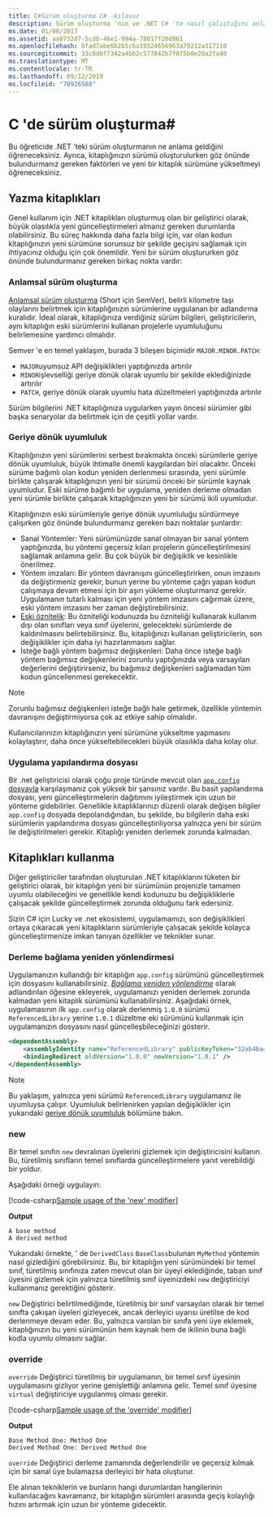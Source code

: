 ```yaml
---
title: C#Sürüm oluşturma C# -kılavuz
description: Sürüm oluşturma 'nın ve .NET C# 'te nasıl çalıştığını anlama
ms.date: 01/08/2017
ms.assetid: aa8732d7-5cd0-46e1-994a-78017f20d861
ms.openlocfilehash: bfad7abe6b2b5c6a19324656963a79212a317110
ms.sourcegitcommit: 33c8d6f7342a4bb2c577842b7f075b0e20a2fa40
ms.translationtype: MT
ms.contentlocale: tr-TR
ms.lasthandoff: 09/12/2019
ms.locfileid: "70926588"
---
```

# <a name="versioning-in-c"></a>C 'de sürüm oluşturma\#

Bu öğreticide .NET 'teki sürüm oluşturmanın ne anlama geldiğini öğreneceksiniz. Ayrıca, kitaplığınızın sürümü oluşturulurken göz önünde bulundurmanız gereken faktörleri ve yeni bir kitaplık sürümüne yükseltmeyi öğreneceksiniz.

## <a name="authoring-libraries"></a>Yazma kitaplıkları

Genel kullanım için .NET kitaplıkları oluşturmuş olan bir geliştirici olarak, büyük olasılıkla yeni güncelleştirmeleri almanız gereken durumlarda olabilirsiniz. Bu süreç hakkında daha fazla bilgi için, var olan kodun kitaplığınızın yeni sürümüne sorunsuz bir şekilde geçişini sağlamak için ihtiyacınız olduğu için çok önemlidir. Yeni bir sürüm oluştururken göz önünde bulundurmanız gereken birkaç nokta vardır:

### <a name="semantic-versioning"></a>Anlamsal sürüm oluşturma

[Anlamsal sürüm oluşturma](https://semver.org/) (Short için SemVer), belirli kilometre taşı olaylarını belirtmek için kitaplığınızın sürümlerine uygulanan bir adlandırma kuralıdır.
İdeal olarak, kitaplığınıza verdiğiniz sürüm bilgileri, geliştiricilerin, aynı kitaplığın eski sürümlerini kullanan projelerle uyumluluğunu belirlemesine yardımcı olmalıdır.

Semver 'e en temel yaklaşım, burada 3 bileşen biçimidir `MAJOR.MINOR.PATCH`:

* `MAJOR`uyumsuz API değişiklikleri yaptığınızda artırılır
* `MINOR`işlevselliği geriye dönük olarak uyumlu bir şekilde eklediğinizde artırılır
* `PATCH`, geriye dönük olarak uyumlu hata düzeltmeleri yaptığınızda artırılır

Sürüm bilgilerini .NET kitaplığınıza uygularken yayın öncesi sürümler gibi başka senaryolar da belirtmek için de çeşitli yollar vardır.

### <a name="backwards-compatibility"></a>Geriye dönük uyumluluk

Kitaplığınızın yeni sürümlerini serbest bırakmakta önceki sürümlerle geriye dönük uyumluluk, büyük ihtimalle önemli kaygılardan biri olacaktır.
Önceki sürüme bağımlı olan kodun yeniden derlenmesi sırasında, yeni sürümle birlikte çalışarak kitaplığınızın yeni bir sürümü önceki bir sürümle kaynak uyumludur. Eski sürüme bağımlı bir uygulama, yeniden derleme olmadan yeni sürümle birlikte çalışarak kitaplığınızın yeni bir sürümü ikili uyumludur.

Kitaplığınızın eski sürümleriyle geriye dönük uyumluluğu sürdürmeye çalışırken göz önünde bulundurmanız gereken bazı noktalar şunlardır:

* Sanal Yöntemler: Yeni sürümünüzde sanal olmayan bir sanal yöntem yaptığınızda, bu yöntemi geçersiz kılan projelerin güncelleştirilmesini sağlamak anlamına gelir. Bu çok büyük bir değişiklik ve kesinlikle önerilmez.
* Yöntem imzaları: Bir yöntem davranışını güncelleştirirken, onun imzasını da değiştirmeniz gerekir, bunun yerine bu yönteme çağrı yapan kodun çalışmaya devam etmesi için bir aşırı yükleme oluşturmanız gerekir.
Uygulamanın tutarlı kalması için yeni yöntem imzasını çağırmak üzere, eski yöntem imzasını her zaman değiştirebilirsiniz.
* [Eski öznitelik](programming-guide/concepts/attributes/common-attributes.md#Obsolete): Bu özniteliği kodunuzda bu özniteliği kullanarak kullanım dışı olan sınıfları veya sınıf üyelerini, gelecekteki sürümlerde de kaldırılmasını belirtebilirsiniz. Bu, kitaplığınızı kullanan geliştiricilerin, son değişiklikler için daha iyi hazırlanmasını sağlar.
* İsteğe bağlı yöntem bağımsız değişkenleri: Daha önce isteğe bağlı yöntem bağımsız değişkenlerini zorunlu yaptığınızda veya varsayılan değerlerini değiştirirseniz, bu bağımsız değişkenleri sağlamadan tüm kodun güncellenmesi gerekecektir.

> [!NOTE]
> Zorunlu bağımsız değişkenleri isteğe bağlı hale getirmek, özellikle yöntemin davranışını değiştirmiyorsa çok az etkiye sahip olmalıdır.

Kullanıcılarınızın kitaplığınızın yeni sürümüne yükseltme yapmasını kolaylaştırır, daha önce yükseltebilecekleri büyük olasılıkla daha kolay olur.

### <a name="application-configuration-file"></a>Uygulama yapılandırma dosyası

Bir .net geliştiricisi olarak çoğu proje türünde mevcut olan [ `app.config` dosyayla](../framework/configure-apps/file-schema/index.md) karşılaşmanız çok yüksek bir şansınız vardır.
Bu basit yapılandırma dosyası, yeni güncelleştirmelerin dağıtımını iyileştirmek için uzun bir yönteme gidebilirler. Genellikle kitaplıklarınızı düzenli olarak değişen bilgiler `app.config` dosyada depolandığından, bu şekilde, bu bilgilerin daha eski sürümlerin yapılandırma dosyası güncelleştiriliyorsa yalnızca yeni bir sürüm ile değiştirilmeleri gerekir. Kitaplığı yeniden derlemek zorunda kalmadan.

## <a name="consuming-libraries"></a>Kitaplıkları kullanma

Diğer geliştiriciler tarafından oluşturulan .NET kitaplıklarını tüketen bir geliştirici olarak, bir kitaplığın yeni bir sürümünün projenizle tamamen uyumlu olabileceğini ve genellikle kendi kodunuzu bu değişikliklerle çalışacak şekilde güncelleştirmek zorunda olduğunu fark edersiniz.

Sizin C# için Lucky ve .net ekosistemi, uygulamamızı, son değişiklikleri ortaya çıkaracak yeni kitaplıkların sürümleriyle çalışacak şekilde kolayca güncelleştirmenize imkan tanıyan özellikler ve teknikler sunar.

### <a name="assembly-binding-redirection"></a>Derleme bağlama yeniden yönlendirmesi

Uygulamanızın kullandığı bir kitaplığın `app.config` sürümünü güncelleştirmek için dosyasını kullanabilirsiniz. [*Bağlama yeniden yönlendirme*](../framework/configure-apps/redirect-assembly-versions.md) olarak adlandırılan öğesine ekleyerek, uygulamanızı yeniden derlemek zorunda kalmadan yeni kitaplık sürümünü kullanabilirsiniz. Aşağıdaki örnek, uygulamasının ilk `app.config` olarak derlenmiş `1.0.0` sürümü `ReferencedLibrary` yerine `1.0.1` düzeltme eki sürümünü kullanmak için uygulamanızın dosyasını nasıl güncelleşbileceğinizi gösterir.

```xml
<dependentAssembly>
    <assemblyIdentity name="ReferencedLibrary" publicKeyToken="32ab4ba45e0a69a1" culture="en-us" />
    <bindingRedirect oldVersion="1.0.0" newVersion="1.0.1" />
</dependentAssembly>
```

> [!NOTE]
> Bu yaklaşım, yalnızca yeni sürümü `ReferencedLibrary` uygulamanız ile uyumluysa çalışır.
> Uyumluluk belirlenirken yapılan değişiklikler için yukarıdaki [geriye dönük uyumluluk](#backwards-compatibility) bölümüne bakın.

### <a name="new"></a>new

Bir temel sınıfın `new` devralınan üyelerini gizlemek için değiştiricisini kullanın. Bu, türetilmiş sınıfların temel sınıflarda güncelleştirmelere yanıt verebildiği bir yoldur.

Aşağıdaki örneği uygulayın:

[!code-csharp[Sample usage of the 'new' modifier](../../samples/csharp/versioning/new/Program.cs#sample)]

**Output**

```
A base method
A derived method
```

Yukarıdaki örnekte, ' de `DerivedClass` `BaseClass`bulunan `MyMethod` yöntemin nasıl gizlediğini görebilirsiniz.
Bu, bir kitaplığın yeni sürümündeki bir temel sınıf, türetilmiş sınıfınıza zaten mevcut olan bir üyeyi eklediğinde, taban sınıf üyesini gizlemek için yalnızca türetilmiş sınıf üyeinizdeki `new` değiştiriciyi kullanmanız gerektiğini gösterir.

`new` Değiştirici belirtilmediğinde, türetilmiş bir sınıf varsayılan olarak bir temel sınıfta çakışan üyeleri gizleyecek, ancak derleyici uyarısı üretilse de kod derlenmeye devam eder. Bu, yalnızca varolan bir sınıfa yeni üye eklemek, kitaplığınızın bu yeni sürümünün hem kaynak hem de ikilinin buna bağlı kodla uyumlu olmasını sağlar.

### <a name="override"></a>override

`override` Değiştirici türetilmiş bir uygulamanın, bir temel sınıf üyesinin uygulamasını gizliyor yerine genişlettiği anlamına gelir. Temel sınıf üyesine `virtual` değiştiriciye uygulanmış olması gerekir.

[!code-csharp[Sample usage of the 'override' modifier](../../samples/csharp/versioning/override/Program.cs#sample)]

**Output**

```
Base Method One: Method One
Derived Method One: Derived Method One
```

`override` Değiştirici derleme zamanında değerlendirilir ve geçersiz kılmak için bir sanal üye bulamazsa derleyici bir hata oluşturur.

Ele alınan tekniklerin ve bunların hangi durumlardan hangilerinin kullanılacağını kavramanız, bir kitaplığın sürümleri arasında geçiş kolaylığı hızını artırmak için uzun bir yönteme gidecektir.
 